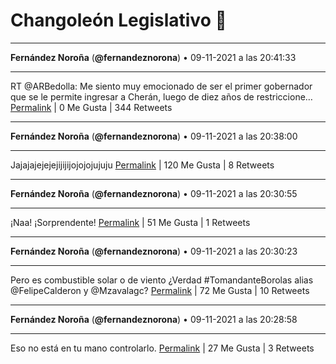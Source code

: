 # Changoleón Legislativo 🙈
*****
**Fernández Noroña** (**@fernandeznorona**) • 09-11-2021 a las 20:41:33
*****
RT @ARBedolla: Me siento muy emocionado de ser el primer gobernador que se le permite ingresar a Cherán, luego de diez años de restriccione…
[Permalink](https://twitter.com/fernandeznorona/status/1458293731149291529) | 0 Me Gusta | 344 Retweets
*****
**Fernández Noroña** (**@fernandeznorona**) • 09-11-2021 a las 20:38:00
*****
Jajajajejejejijijijojojojujuju
[Permalink](https://twitter.com/fernandeznorona/status/1458292836533620736) | 120 Me Gusta | 8 Retweets
*****
**Fernández Noroña** (**@fernandeznorona**) • 09-11-2021 a las 20:30:55
*****
¡Naa! ¡Sorprendente!
[Permalink](https://twitter.com/fernandeznorona/status/1458291052297682949) | 51 Me Gusta | 1 Retweets
*****
**Fernández Noroña** (**@fernandeznorona**) • 09-11-2021 a las 20:30:23
*****
Pero es combustible solar o de viento ¿Verdad #TomandanteBorolas alias @FelipeCalderon y @Mzavalagc?
[Permalink](https://twitter.com/fernandeznorona/status/1458290917815709702) | 72 Me Gusta | 10 Retweets
*****
**Fernández Noroña** (**@fernandeznorona**) • 09-11-2021 a las 20:28:58
*****
Eso no está en tu mano controlarlo.
[Permalink](https://twitter.com/fernandeznorona/status/1458290564462301186) | 27 Me Gusta | 3 Retweets